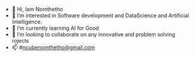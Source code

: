 - 👋 Hi, Iam Nomthetho
- 👀 I’m interested in Software development and DataScience and Artificial Intelligence.
- 🌱 I’m currently learning AI for Good
- 💞️ I’m looking to collaborate on any innovative and problem solving rojects 
- 📫 #ncubenomthetho@gmail.com

<!---
ThethoeWealth/ThethoeWealth is a ✨ special ✨ repository because its `README.md` (this file) appears on your GitHub profile.
You can click the Preview link to take a look at your changes.
--->
